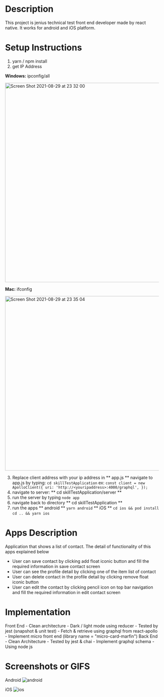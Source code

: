 # Description
  This project is jenius technical test front end developer made by react native. It works for android and iOS platform.

# Setup Instructions 
  1. yarn / npm install
  2. get IP Address 
     
**Windows:** 
ipconfig/all

<img width="651" alt="Screen Shot 2021-08-29 at 23 32 00" src="https://user-images.githubusercontent.com/33171451/131258137-12cd0519-3a86-4675-98bc-36ecf51227b0.png">
     
**Mac:**
ifconfig

<img width="570" alt="Screen Shot 2021-08-29 at 23 35 04" src="https://user-images.githubusercontent.com/33171451/131258141-8d81d519-a533-4860-b7e7-c6d21c5a86cf.png">

  3. Replace client address with your ip address in ** app.js **
     navigate to app.js by typing: `cd skillTestApplication`
     ex: 
     `const client = new ApolloClient({
        uri: 'http://<youripaddress>:4000/graphql',
      });`
  4. navigate to server: ** cd skillTestApplication/server **
  5. run the server by typing `node app`
  6. navigate back to directory ** cd skillTestApplication **
  7. run the apps
     ** android **
     `yarn android`
     ** iOS **
     `cd ios && pod install`
     `cd .. && yarn ios`   

# Apps Description
  Application that shows a list of contact. The detail of functionality of this apps explained below
  - User can save contact by clicking add float iconic button and fill the required information in save contact screen
  - User can see the profile detail by clicking one of the item list of contact
  - User can delete contact in the profile detail by clicking remove float iconic button
  - User can edit the contact by clicking pencil icon on top bar navigation and fill the required information in edit contact screen

# Implementation
  Front End
    - Clean architecture
    - Dark / light mode using reducer
    - Tested by jest (snapshot & unit test)
    - Fetch & retrieve using graphql from react-apollo
    - Implement micro front end (library name = "micro-card-marfin")
  Back End
    - Clean Architecture
    - Tested by jest & chai
    - Implement graphql schema
    - Using node js

# Screenshots or GIFS
  Android
    ![android](https://user-images.githubusercontent.com/33171451/145721349-cacba423-0700-4cea-90dc-d0f72f69b418.gif)

  iOS
    ![ios](https://user-images.githubusercontent.com/33171451/145721403-db92390c-848b-4ac0-9d5c-c8b8957a4b75.gif)

